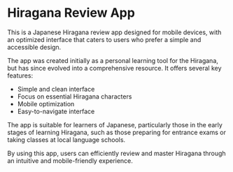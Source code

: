 # Hiragana Review App

This is a Japanese Hiragana review app designed for mobile devices, with an optimized interface that caters to users who prefer a simple and accessible design.

The app was created initially as a personal learning tool for the Hiragana, but has since evolved into a comprehensive resource. It offers several key features:

- Simple and clean interface
- Focus on essential Hiragana characters
- Mobile optimization
- Easy-to-navigate interface

The app is suitable for learners of Japanese, particularly those in the early stages of learning Hiragana, such as those preparing for entrance exams or taking classes at local language schools.

By using this app, users can efficiently review and master Hiragana through an intuitive and mobile-friendly experience.

